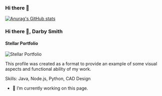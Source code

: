 ### Hi there 👋

<!--
**Stellaratelier/Stellaratelier** is a ✨ _special_ ✨ repository because its `README.md` (this file) appears on your GitHub profile.

Here are some ideas to get you started:

- 🔭 I’m currently working on ...
- 🌱 I’m currently learning ...
- 👯 I’m looking to collaborate on ...
- 🤔 I’m looking for help with ...
- 💬 Ask me about ...
- 📫 How to reach me: ...
- 😄 Pronouns: ...
- ⚡ Fun fact: ...
-->
[![Anurag's GitHub stats](https://github-readme-stats.vercel.app/api?username=Stellaratelier
)](https://github.com/anuraghazra/github-readme-stats)
### Hi there 👋, Darby Smith
#### Stellar Portfolio
![Stellar Portfolio](https://arturssmirnovs.github.io/github-profile-readme-generator/images/banner.png)

This profile was created as a format to provide an example of some visual aspects and functional ability of my work.

Skills: Java, Node.js, Python, CAD Design

- 🔭 I’m currently working on this page. 




